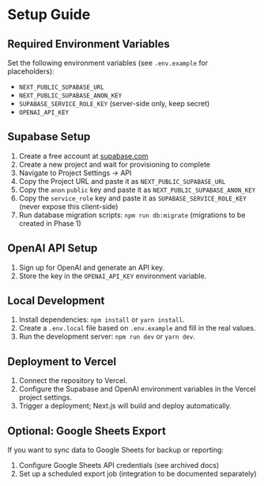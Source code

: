 # Setup Guide

## Required Environment Variables
Set the following environment variables (see `.env.example` for placeholders):
- `NEXT_PUBLIC_SUPABASE_URL`
- `NEXT_PUBLIC_SUPABASE_ANON_KEY`
- `SUPABASE_SERVICE_ROLE_KEY` (server-side only, keep secret)
- `OPENAI_API_KEY`

## Supabase Setup
1. Create a free account at [supabase.com](https://supabase.com)
2. Create a new project and wait for provisioning to complete
3. Navigate to Project Settings → API
4. Copy the Project URL and paste it as `NEXT_PUBLIC_SUPABASE_URL`
5. Copy the `anon` `public` key and paste it as `NEXT_PUBLIC_SUPABASE_ANON_KEY`
6. Copy the `service_role` key and paste it as `SUPABASE_SERVICE_ROLE_KEY` (never expose this client-side)
7. Run database migration scripts: `npm run db:migrate` (migrations to be created in Phase 1)

## OpenAI API Setup
1. Sign up for OpenAI and generate an API key.
2. Store the key in the `OPENAI_API_KEY` environment variable.

## Local Development
1. Install dependencies: `npm install` or `yarn install`.
2. Create a `.env.local` file based on `.env.example` and fill in the real values.
3. Run the development server: `npm run dev` or `yarn dev`.

## Deployment to Vercel
1. Connect the repository to Vercel.
2. Configure the Supabase and OpenAI environment variables in the Vercel project settings.
3. Trigger a deployment; Next.js will build and deploy automatically.

## Optional: Google Sheets Export
If you want to sync data to Google Sheets for backup or reporting:
1. Configure Google Sheets API credentials (see archived docs)
2. Set up a scheduled export job (integration to be documented separately)
